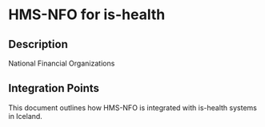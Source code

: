 # HMS-NFO for is-health

## Description

National Financial Organizations

## Integration Points

This document outlines how HMS-NFO is integrated with is-health systems in Iceland.
